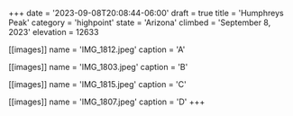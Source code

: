 +++
date = '2023-09-08T20:08:44-06:00'
draft = true
title = 'Humphreys Peak'
category = 'highpoint'
state = 'Arizona'
climbed = 'September 8, 2023'
elevation = 12633

[[images]]
name = 'IMG_1812.jpeg'
caption = 'A'

[[images]]
name = 'IMG_1803.jpeg'
caption = 'B'

[[images]]
name = 'IMG_1815.jpeg'
caption = 'C'

[[images]]
name = 'IMG_1807.jpeg'
caption = 'D'
+++
